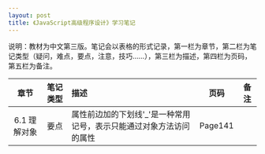 ```yaml
---
layout: post
title: 《JavaScript高级程序设计》学习笔记
---
```


说明：教材为中文第三版。笔记会以表格的形式记录，第一栏为章节，第二栏为笔记类型（疑问，难点，要点，注意，技巧……），第三栏为描述，第四栏为页码，第五栏为备注。

|章节|笔记类型|描述|页码|备注|
|:-:|:-:|:-|:-:|:-:|
|6.1 理解对象|要点|属性前边加的下划线'_'是一种常用记号，表示只能通过对象方法访问的属性|Page141||